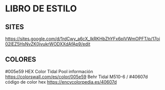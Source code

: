 # LIBRO DE ESTILO
## SITES
https://sites.google.com/d/1rdCwy_a6cX_IkRKHbZhYFx6plVWmOPFT/p/17oi02lEZ5HsNvZK0jvukrWODXXdAfAp9/edit

## COLORES
#005e59 HEX Color Tidal Pool información 
https://colorswall.com/es/color/005e59
Behr Tidal M510-6 / #40607d código de color hex
https://encycolorpedia.es/40607d
